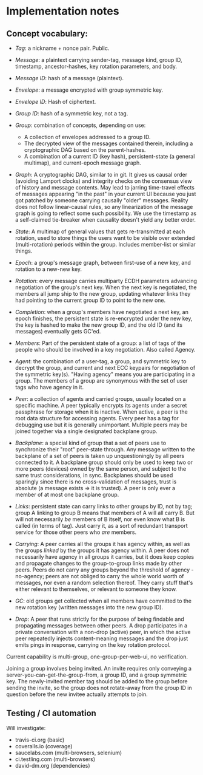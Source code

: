 # Implementation notes

## Concept vocabulary:

  - *Tag*: a nickname + nonce pair. Public.

  - *Message*: a plaintext carrying sender-tag, message kind,
    group ID, timestamp, ancestor-hashes, key rotation parameters,
    and body.

  - *Message ID*: hash of a message (plaintext).

  - *Envelope*: a message encrypted with group symmetric key.

  - *Envelope ID*: Hash of ciphertext.

  - *Group ID*: hash of a symmetric key, not a tag.

  - *Group*: combination of concepts, depending on use:
    - A collection of envelopes addressed to a group ID.
    - The decrypted view of the messages contained therein,
      including a cryptographic DAG based on the parent-hashes.
    - A combination of a current ID (key hash), persistent-state
      (a general multimap), and current-epoch message graph.

  - *Graph*: A cryptographic DAG, similar to in git. It gives us
    causal order (avoiding Lamport clocks) and integrity checks
    on the consensus view of history and message contents. May
    lead to jarring time-travel effects of messages appearing
    "in the past" in your current UI because you just got patched
    by someone carrying causally "older" messages. Reality does
    not follow linear-causal rules, so any linearization of
    the message graph is going to reflect some such possibility.
    We use the timestamp as a self-claimed tie-breaker when
    causality doesn't yield any better order.

  - *State*: A multimap of general values that gets re-transmitted
    at each rotation, used to store things the users want to be
    visible over extended (multi-rotation) periods within the
    group. Includes member-list or similar things.

  - *Epoch*: a group's message graph, between first-use of a new key,
    and rotation to a new-new key.

  - *Rotation*: every message carries multiparty ECDH parameters
    advancing negotiation of the group's next key. When the next
    key is negotiated, the members all jump ship to the new group,
    updating whatever links they had pointing to the current group ID
    to point to the new one.

  - *Completion*: when a group's members have negotiated a next
    key, an epoch finishes, the persistent state is re-encrypted
    under the new key, the key is hashed to make the new group ID,
    and the old ID (and its messages) eventually gets GC'ed.

  - *Members*: Part of the persistent state of a group: a list of
    tags of the people who should be involved in a key negotiation.
    Also called Agency.

  - *Agent*: the combination of a user-tag, a group, and symmetric key to
    decrypt the group, and current and next ECC keypairs for negotiation
    of the symmetric key(s). "Having agency" means you are participating in
    a group. The members of a group are synonymous with the set of
    user tags who have agency in it.

  - *Peer*: a collection of agents and carried groups, usually located on a
    specific machine. A peer typically encrypts its agents under a secret
    passphrase for storage when it is inactive. When active, a peer is the
    root data structure for accessing agents. Every peer has a tag for
    debugging use but it is generally unimportant. Multiple peers may be
    joined together via a single designated backplane group.

  - *Backplane*: a special kind of group that a set of peers use to
    synchronize their "root" peer-state through. Any message written to
    the backplane of a set of peers is taken up unquestioningly by all
    peers connected to it. A backplane group should only be used to keep
    two or more peers (devices) owned by the same person, and subject to the
    same trust considerations, in sync. Backplanes should be used sparingly
    since there is no cross-validation of messages, trust is absolute
    (a message exists => it is trusted). A peer is only ever a member of
    at most one backplane group.

  - *Links*: persistent state can carry links to other groups by ID, not
    by tag; group A linking to group B means that members of A will all
    carry B. But will not necessarily _be_ members of B itself, nor even
    know what B is called (in terms of tag). Just carry it, as a sort
    of redundant transport service for those other peers who _are_
    members.

  - *Carrying*: A peer carries all the groups it has agency within,
    as well as the groups _linked_ by the groups it has agency within.
    A peer does not necessarily have agency in all groups it carries,
    but it does keep copies and propagate changes to the group-to-group
    links made by other peers. Peers do not carry any groups beyond the
    threshold of agency - no-agency; peers are not obliged to carry the
    whole world worth of messages, nor even a random selection thereof.
    They carry stuff that's either relevant to themselves, or relevant
    to someone they know.

  - *GC*: old groups get collected when all members have committed
    to the new rotation key (written messages into the new group ID).

  - *Drop*: A peer that runs strictly for the purpose of being findable and
    propagating messages between other peers. A drop participates in a
    private conversation with a non-drop (active) peer, in which the active
    peer repeatedly injects content-meaning messages and the drop just
    emits pings in response, carrying on the key rotation protocol.


Current capability is multi-group, one-group-per-web-ui, no verification.

Joining a group involves being invited. An invite requires only conveying a
server-you-can-get-the-group-from, a group ID, and a group symmetric key.
The newly-invited member tag should be added to the group before sending
the invite, so the group does not rotate-away from the group ID in question
before the new invitee actually attempts to join.

## Testing / CI automation

Will investigate:

  - travis-ci.org (basic)
  - coveralls.io (coverage)
  - saucelabs.com (multi-browsers, selenium)
  - ci.testling.com (multi-browsers)
  - david-dm.org (dependencies)
